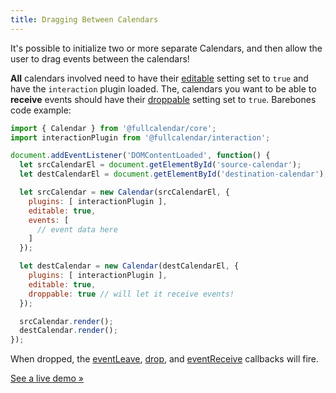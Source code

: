 ```yaml
---
title: Dragging Between Calendars
---
```


It's possible to initialize two or more separate Calendars, and then allow the user to drag events between the calendars!

**All** calendars involved need to have their [editable](editable) setting set to `true` and have the `interaction` plugin loaded. The, calendars you want to be able to **receive** events should have their [droppable](droppable) setting set to `true`. Barebones code example:

```js
import { Calendar } from '@fullcalendar/core';
import interactionPlugin from '@fullcalendar/interaction';

document.addEventListener('DOMContentLoaded', function() {
  let srcCalendarEl = document.getElementById('source-calendar');
  let destCalendarEl = document.getElementById('destination-calendar');

  let srcCalendar = new Calendar(srcCalendarEl, {
    plugins: [ interactionPlugin ],
    editable: true,
    events: [
      // event data here
    ]
  });

  let destCalendar = new Calendar(destCalendarEl, {
    plugins: [ interactionPlugin ],
    editable: true,
    droppable: true // will let it receive events!
  });

  srcCalendar.render();
  destCalendar.render();
});
```

When dropped, the [eventLeave](eventLeave), [drop](drop), and [eventReceive](eventReceive) callbacks will fire.

[See a live demo &raquo;](other-calendar-dragging-demo)
